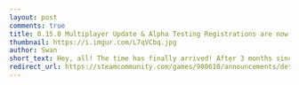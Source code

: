 ```yaml
---
layout: post
comments: true
title: 0.15.0 Multiplayer Update & Alpha Testing Registrations are now LIVE!
thumbnail: https://i.imgur.com/L7qVCbq.jpg
author: Swan
short_text: Hey, all! The time has finally arrived! After 3 months since our last 0.14.1 update and 6 months since the first alpha registrations, we're proud to announce that the new multiplayer update (0.15.0) has been released, and round 2 alpha registrations are now live...
redirect_url: https://steamcommunity.com/games/980610/announcements/detail/1598130465778119869
---
```


